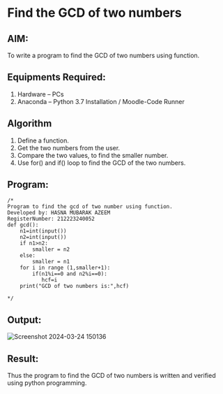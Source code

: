 # Find the GCD of two numbers

## AIM:
To write a program to find the GCD of two numbers using function.

## Equipments Required:
1. Hardware – PCs
2. Anaconda – Python 3.7 Installation / Moodle-Code Runner

## Algorithm
1. Define a function.
2. Get the two numbers from the user.
3. Compare the two values, to find the smaller number.
4. Use for() and if() loop to find the GCD of the two numbers.

## Program:
```
/*
Program to find the gcd of two number using function.
Developed by: HASNA MUBARAK AZEEM
RegisterNumber: 212223240052
def gcd():
    n1=int(input())
    n2=int(input())
    if n1>n2:
        smaller = n2
    else:
        smaller = n1
    for i in range (1,smaller+1):
        if(n1%i==0 and n2%i==0):
           hcf=i
    print("GCD of two numbers is:",hcf)
  
*/
```

## Output:
![Screenshot 2024-03-24 150136](https://github.com/hasnu0406/GCD-of-two-numbers/assets/135305537/2aacc0e2-489a-4cb1-bb7f-679c384bd58b)



## Result:
Thus the program to find the GCD of two numbers is written and verified using python programming.
